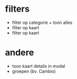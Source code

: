 # filters

* filter op categorie + toon alles
* filter op kaart
* filter op kaart

# andere

* toon kaart details in modal
* groepen (bv. Cambio)

